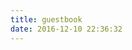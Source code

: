 ```yaml
---
title: guestbook
date: 2016-12-10 22:36:32
---
```

<div class="ds-recent-visitors" data-num-items="28" data-avatar-size="42" id="ds-recent-visitors"></div>